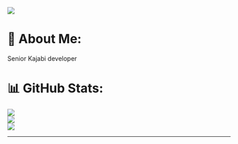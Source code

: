 [![](https://visitcount.itsvg.in/api?id=dev88hn&icon=0&color=0)](https://visitcount.itsvg.in)

# 💫 About Me:
Senior Kajabi developer

# 📊 GitHub Stats:
![](https://github-readme-stats.vercel.app/api?username=dev88hn&theme=city_light&hide_border=false&include_all_commits=true&count_private=true)<br/>
![](https://github-readme-streak-stats.herokuapp.com/?user=dev88hn&theme=city_light&hide_border=false)<br/>
![](https://github-readme-stats.vercel.app/api/top-langs/?username=dev88hn&theme=city_light&hide_border=false&include_all_commits=true&count_private=true&layout=compact)

---

